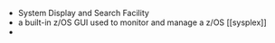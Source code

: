 - System Display and Search Facility
- a built-in z/OS GUI used to monitor and manage a z/OS [[sysplex]]
-